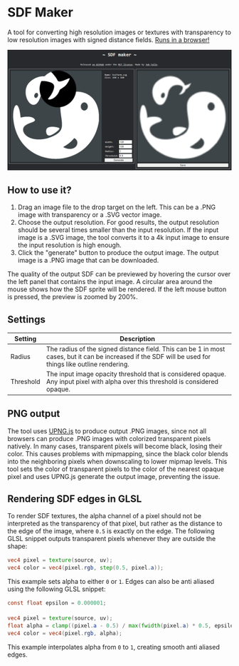 # SDF Maker
A tool for converting high resolution images or textures with transparency to low resolution images with signed distance fields.
[Runs in a browser!](https://jobtalle.com/SDFMaker)

![Preview](preview.png)

## How to use it?

1. Drag an image file to the drop target on the left. This can be a .PNG image with transparency or a .SVG vector image.
2. Choose the output resolution. For good results, the output resolution should be several times smaller than the input resolution. If the input image is a .SVG image, the tool converts it to a 4k input image to ensure the input resolution is high enough.
3. Click the "generate" button to produce the output image. The output image is a .PNG image that can be downloaded.

The quality of the output SDF can be previewed by hovering the cursor over the left panel that contains the input image. A circular area around the mouse shows how the SDF sprite will be rendered. If the left mouse button is pressed, the preview is zoomed by 200%.

## Settings

|Setting|Description|
|---|---|
|Radius|The radius of the signed distance field. This can be 1 in most cases, but it can be increased if the SDF will be used for things like outline rendering.|
|Threshold|The input image opacity threshold that is considered opaque. Any input pixel with alpha over this threshold is considered opaque.|

## PNG output

The tool uses [UPNG.js](https://github.com/photopea/UPNG.js/) to produce output .PNG images, since not all browsers can produce .PNG images with colorized transparent pixels natively. In many cases, transparent pixels will become black, losing their color. This causes problems with mipmapping, since the black color blends into the neighboring pixels when downscaling to lower mipmap levels. This tool sets the color of transparent pixels to the color of the nearest opaque pixel and uses UPNG.js generate the output image, preventing the issue.

## Rendering SDF edges in GLSL

To render SDF textures, the alpha channel of a pixel should not be interpreted as the transparency of that pixel, but rather as the distance to the edge of the image, where `0.5` is exactly on the edge. The following GLSL snippet outputs transparent pixels whenever they are outside the shape:

``` glsl
vec4 pixel = texture(source, uv);
vec4 color = vec4(pixel.rgb, step(0.5, pixel.a));
```

This example sets alpha to either `0` or `1`. Edges can also be anti aliased using the following GLSL snippet:

``` glsl
const float epsilon = 0.000001;

vec4 pixel = texture(source, uv);
float alpha = clamp((pixel.a - 0.5) / max(fwidth(pixel.a) * 0.5, epsilon), 0.0, 1.0);
vec4 color = vec4(pixel.rgb, alpha);
```

This example interpolates alpha from `0` to `1`, creating smooth anti aliased edges.